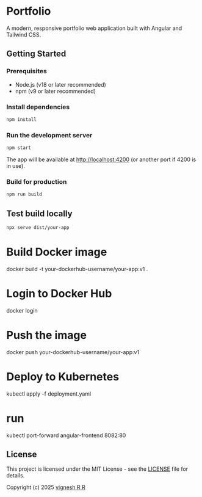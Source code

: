 # Portfolio 

A modern, responsive portfolio web application built with Angular and Tailwind CSS.

## Getting Started

### Prerequisites
- Node.js (v18 or later recommended)
- npm (v9 or later recommended)

### Install dependencies
```bash
npm install
```

### Run the development server
```bash
npm start
```

The app will be available at [http://localhost:4200](http://localhost:4200) (or another port if 4200 is in use).

### Build for production
```bash
npm run build
```

## Test build locally
```bash
npx serve dist/your-app
```

# Build Docker image
docker build -t your-dockerhub-username/your-app:v1 .

# Login to Docker Hub
docker login

# Push the image
docker push your-dockerhub-username/your-app:v1
# Deploy to Kubernetes
kubectl apply -f deployment.yaml
# run
kubectl port-forward angular-frontend 8082:80

## License

This project is licensed under the MIT License - see the [LICENSE](LICENSE) file for details.

Copyright (c) 2025 [vignesh R R](https://github.com/Vignesh96-R)


 